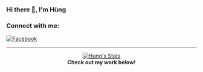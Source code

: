 ### Hi there 👋, I'm Hùng

### Connect with me:
[![Facebook](https://img.shields.io/badge/facebook%20-%23013243.svg?&style=for-the-badge&logo=facebook&logoColor=white)](https://www.facebook.com/hung1006/)

---
<div align="center">
   <a href="https://github.com/hungds99" class="rich-diff-level-one">
    <img src="https://github-readme-stats.vercel.app/api?username=hungds99&icon_color=586069&text_color=586069&bg_color=fff&line_height=30&hide_title=true&title_color=0366d6" alt="Hung's Stats" >
   </a>
   <br>
   <strong>Check out my work below!</strong>
   <br><br>
</div>
